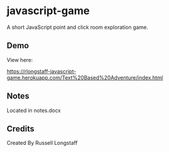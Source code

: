 # javascript-game

A short JavaScript point and click room exploration game.

## Demo

View here:

https://rlongstaff-javascript-game.herokuapp.com/Text%20Based%20Adventure/index.html

## Notes

Located in notes.docx

## Credits

Created By Russell Longstaff
